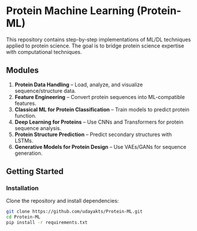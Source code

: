 # Protein Machine Learning (Protein-ML)

This repository contains step-by-step implementations of ML/DL techniques applied to protein science. The goal is to bridge protein science expertise with computational techniques.

## **Modules**
1. **Protein Data Handling** – Load, analyze, and visualize sequence/structure data.
2. **Feature Engineering** – Convert protein sequences into ML-compatible features.
3. **Classical ML for Protein Classification** – Train models to predict protein function.
4. **Deep Learning for Proteins** – Use CNNs and Transformers for protein sequence analysis.
5. **Protein Structure Prediction** – Predict secondary structures with LSTMs.
6. **Generative Models for Protein Design** – Use VAEs/GANs for sequence generation.

## **Getting Started**
### **Installation**
Clone the repository and install dependencies:
```bash
git clone https://github.com/udayakts/Protein-ML.git
cd Protein-ML
pip install -r requirements.txt
